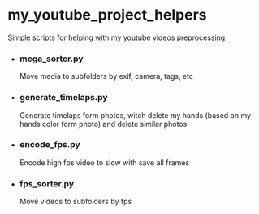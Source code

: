 # my_youtube_project_helpers

Simple scripts for helping with my youtube videos preprocessing

- ### mega_sorter.py
    Move media to subfolders by exif, camera, tags, etc

- ### generate_timelaps.py
   Generate timelaps form photos, witch delete my hands (based on my hands color form photo) and delete similar photos

- ### encode_fps.py 
    Encode high fps video to slow with save all frames

- ### fps_sorter.py
    Move videos to subfolders by fps